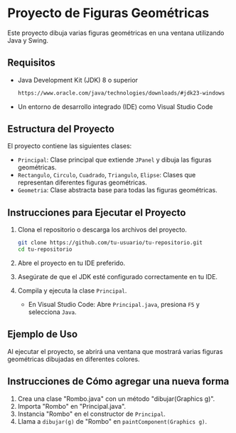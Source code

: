 # Proyecto de Figuras Geométricas

Este proyecto dibuja varias figuras geométricas en una ventana utilizando Java y Swing.

## Requisitos

- Java Development Kit (JDK) 8 o superior
    ```sh
    https://www.oracle.com/java/technologies/downloads/#jdk23-windows
    ```

- Un entorno de desarrollo integrado (IDE) como Visual Studio Code

## Estructura del Proyecto

El proyecto contiene las siguientes clases:

- `Principal`: Clase principal que extiende `JPanel` y dibuja las figuras geométricas.
- `Rectangulo`, `Circulo`, `Cuadrado`, `Triangulo`, `Elipse`: Clases que representan diferentes figuras geométricas.
- `Geometria`: Clase abstracta base para todas las figuras geométricas.

## Instrucciones para Ejecutar el Proyecto

1. Clona el repositorio o descarga los archivos del proyecto.

    ```sh
    git clone https://github.com/tu-usuario/tu-repositorio.git
    cd tu-repositorio
    ```

2. Abre el proyecto en tu IDE preferido.

3. Asegúrate de que el JDK esté configurado correctamente en tu IDE.

4. Compila y ejecuta la clase `Principal`.

    - En Visual Studio Code: Abre `Principal.java`, presiona `F5` y selecciona `Java`.

## Ejemplo de Uso

Al ejecutar el proyecto, se abrirá una ventana que mostrará varias figuras geométricas dibujadas en diferentes colores.

## Instrucciones de Cómo agregar una nueva forma

1. Crea una clase "Rombo.java" con un método "dibujar(Graphics g)".
2. Importa "Rombo" en "Principal.java".
3. Instancia "Rombo" en el constructor de `Principal`.
4. Llama a `dibujar(g)` de "Rombo" en `paintComponent(Graphics g)`.